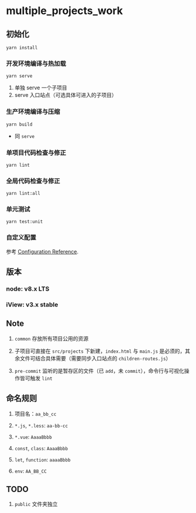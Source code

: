 # multiple_projects_work

## 初始化
```
yarn install
```

### 开发环境编译与热加载
```
yarn serve
```
  1. 单独 serve 一个子项目
  2. serve 入口站点（可选具体可进入的子项目）

### 生产环境编译与压缩
```
yarn build
```
  - 同 `serve`

### 单项目代码检查与修正
```
yarn lint
```

### 全局代码检查与修正
```
yarn lint:all
```

### 单元测试
```
yarn test:unit
```

### 自定义配置
参考 [Configuration Reference](https://cli.vuejs.org/config/).

## 版本

### node: v8.x LTS

### iView: v3.x stable

## Note

  1. `common` 存放所有项目公用的资源

  2. 子项目可直接在 `src/projects` 下新建，`index.html` 与 `main.js` 是必须的，其余文件可结合具体需要（需要同步入口站点的 `children-routes.js`）

  3. `pre-commit` 监听的是暂存区的文件（已 `add`，未 `commit`），命令行与可视化操作皆可触发 `lint`

## 命名规则

  1. 项目名：`aa_bb_cc`

  2. `*.js`, `*.less`: `aa-bb-cc`

  3. `*.vue`: `AaaaBbbb`

  4. `const`, `class`: `AaaaBbbb`

  5. `let`, `function`: `aaaaBbbb`

  6. `env`: `AA_BB_CC`

## TODO

  1. `public` 文件夹独立
